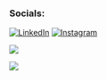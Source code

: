 ### Socials:
[![LinkedIn](https://img.shields.io/badge/-LinkedIn-090909?style=for-the-badge&logo=linkedin&logoColor=007BB6)](https://www.linkedin.com/in/nypakun)
[![Instagram](https://img.shields.io/badge/-Instagram-E4405F?style=for-the-badge&logo=instagram&logoColor=E4405F)](https://www.instagram.com/j0hnnydev/`)


![](https://github-profile-summary-cards.vercel.app/api/cards/stats?username=JohnnyScript&theme=github_dark) 

![](https://komarev.com/ghpvc/?username=JohnnyScript)
